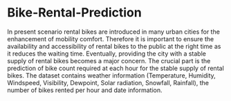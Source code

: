 # Bike-Rental-Prediction
In present scenario rental bikes are introduced in many urban cities for the enhancement of mobility comfort.
Therefore it is important to ensure the availability and accessibility of rental bikes to the public at the right time as 
it reduces the waiting time. Eventually, providing the city with a stable supply of rental bikes becomes 
a major concern. The crucial part is the prediction of bike count required at each hour for the stable supply 
of rental bikes.
The dataset contains weather information (Temperature, Humidity, Windspeed, Visibility, Dewpoint, Solar radiation, Snowfall, Rainfall), 
the number of bikes rented per hour and date information.
